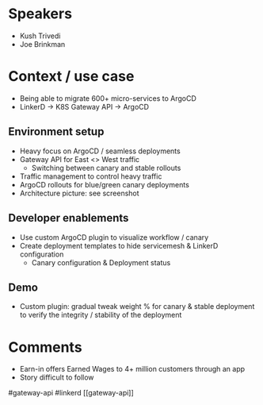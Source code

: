 # Speakers
* Kush Trivedi
* Joe Brinkman

# Context / use case
* Being able to migrate 600+ micro-services to ArgoCD
* LinkerD -> K8S Gateway API -> ArgoCD

## Environment setup
* Heavy focus on ArgoCD / seamless deployments
* Gateway API for East <> West traffic
	* Switching between canary and stable rollouts
* Traffic management to control heavy traffic
* ArgoCD rollouts for blue/green canary deployments
* Architecture picture: see screenshot

## Developer enablements
* Use custom ArgoCD plugin to visualize workflow / canary
* Create deployment templates to hide servicemesh & LinkerD configuration
	* Canary configuration & Deployment status

## Demo
* Custom plugin: gradual tweak weight % for canary & stable deployment to verify the integrity / stability of the deployment
# Comments
* Earn-in offers Earned Wages to 4+ million customers through an app 
* Story difficult to follow

#gateway-api #linkerd
[[gateway-api]]